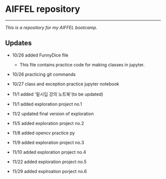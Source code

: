 # AIFFEL repository

---

_This is a repository for my AIFFEL bootcamp._

## Updates

- 10/26 added FunnyDice file
    - This file contains practice code for making classes in jupyter.

- 10/26 practicing git commands

- 10/27 class and exception practice jupyter notebook

- 11/1 added '밑시딥 강의 노트북'(to be updated)

- 11/1 added exploration project no.1

- 11/2 updated final version of  exploration

- 11/5 added exploration project no.2

- 11/8 added opencv practice py

- 11/9 added exploration project no.3

- 11/10 added exploration project no.4

- 11/22 added exploration project no.5

- 11/29 added explroation porject no.6

